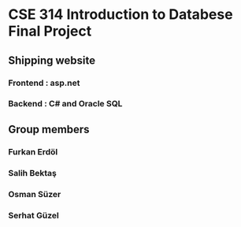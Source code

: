 # CSE 314 Introduction to Databese Final Project
## Shipping website

### Frontend : asp.net
### Backend  : C# and Oracle SQL

## Group members

### Furkan Erdöl
### Salih Bektaş
### Osman Süzer
### Serhat Güzel
